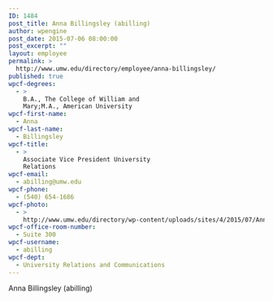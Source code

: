```yaml
---
ID: 1484
post_title: Anna Billingsley (abilling)
author: wpengine
post_date: 2015-07-06 08:00:00
post_excerpt: ""
layout: employee
permalink: >
  http://www.umw.edu/directory/employee/anna-billingsley/
published: true
wpcf-degrees:
  - >
    B.A., The College of William and
    Mary;M.A., American University
wpcf-first-name:
  - Anna
wpcf-last-name:
  - Billingsley
wpcf-title:
  - >
    Associate Vice President University
    Relations
wpcf-email:
  - abilling@umw.edu
wpcf-phone:
  - (540) 654-1686
wpcf-photo:
  - >
    http://www.umw.edu/directory/wp-content/uploads/sites/4/2015/07/AnnaBillingsley.jpg
wpcf-office-room-number:
  - Suite 300
wpcf-username:
  - abilling
wpcf-dept:
  - University Relations and Communications
---
```

Anna Billingsley (abilling)